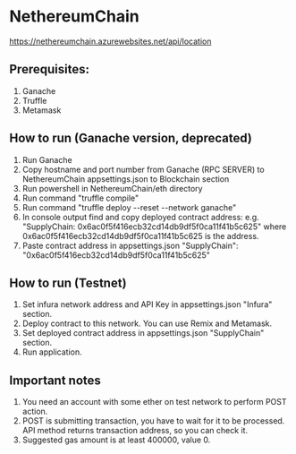 # NethereumChain 
https://nethereumchain.azurewebsites.net/api/location

## Prerequisites:
1. Ganache
2. Truffle
3. Metamask

## How to run (Ganache version, deprecated)
1. Run Ganache
2. Copy hostname and port number from Ganache (RPC SERVER) to NethereumChain appsettings.json to Blockchain section
3. Run powershell in NethereumChain/eth directory
4. Run command "truffle compile"
5. Run command "truffle deploy --reset --network ganache"
6. In console output find and copy deployed contract address: e.g. "SupplyChain: 0x6ac0f5f416ecb32cd14db9df5f0ca11f41b5c625" where 0x6ac0f5f416ecb32cd14db9df5f0ca11f41b5c625 is the address.
7. Paste contract address in appsettings.json "SupplyChain": "0x6ac0f5f416ecb32cd14db9df5f0ca11f41b5c625"

## How to run (Testnet)
1. Set infura network address and API Key in appsettings.json "Infura" section.
2. Deploy contract to this network. You can use Remix and Metamask.
3. Set deployed contract address in appsettings.json "SupplyChain" section.
4. Run application.

## Important notes
1. You need an account with some ether on test network to perform POST action.
2. POST is submitting transaction, you have to wait for it to be processed. API method returns transaction address, so you can check it.
3. Suggested gas amount is at least 400000, value 0.

